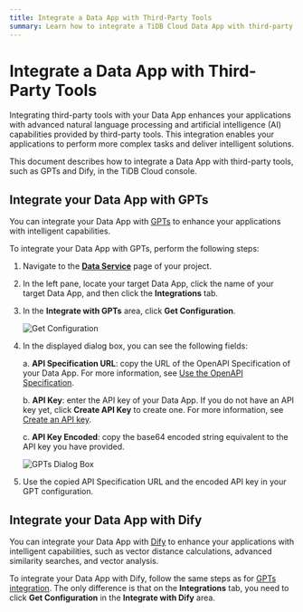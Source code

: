 ```yaml
---
title: Integrate a Data App with Third-Party Tools
summary: Learn how to integrate a TiDB Cloud Data App with third-party tools, such as GPTs and Dify, in the TiDB Cloud console.
---
```


# Integrate a Data App with Third-Party Tools

Integrating third-party tools with your Data App enhances your applications with advanced natural language processing and artificial intelligence (AI) capabilities provided by third-party tools. This integration enables your applications to perform more complex tasks and deliver intelligent solutions.

This document describes how to integrate a Data App with third-party tools, such as GPTs and Dify, in the TiDB Cloud console.

## Integrate your Data App with GPTs

You can integrate your Data App with [GPTs](https://openai.com/blog/introducing-gpts) to enhance your applications with intelligent capabilities.

To integrate your Data App with GPTs, perform the following steps:

1. Navigate to the [**Data Service**](https://tidbcloud.com/console/data-service) page of your project.
2. In the left pane, locate your target Data App, click the name of your target Data App, and then click the **Integrations** tab.
3. In the **Integrate with GPTs** area, click **Get Configuration**.

    ![Get Configuration](https://docs-download.pingcap.com/media/images/docs/tidb-cloud/data-service/GPTs1.png)

4. In the displayed dialog box, you can see the following fields:

    a. **API Specification URL**: copy the URL of the OpenAPI Specification of your Data App. For more information, see [Use the OpenAPI Specification](/tidb-cloud/data-service-manage-data-app.md#use-the-openapi-specification).

    b. **API Key**: enter the API key of your Data App. If you do not have an API key yet, click **Create API Key** to create one. For more information, see [Create an API key](/tidb-cloud/data-service-api-key.md#create-an-api-key).

    c. **API Key Encoded**: copy the base64 encoded string equivalent to the API key you have provided.

    ![GPTs Dialog Box](https://docs-download.pingcap.com/media/images/docs/tidb-cloud/data-service/GPTs2.png)

5. Use the copied API Specification URL and the encoded API key in your GPT configuration.

## Integrate your Data App with Dify

You can integrate your Data App with [Dify](https://docs.dify.ai/guides/tools) to enhance your applications with intelligent capabilities, such as vector distance calculations, advanced similarity searches, and vector analysis.

To integrate your Data App with Dify, follow the same steps as for [GPTs integration](#integrate-your-data-app-with-gpts). The only difference is that on the **Integrations** tab, you need to click **Get Configuration** in the **Integrate with Dify** area.
